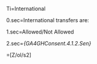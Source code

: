 Ti=International

0.sec=International transfers are:

1.sec=Allowed/Not Allowed

2.sec=<i>{GA4GHConsent.4.1.2.Sen}</i>

=[Z/ol/s2]